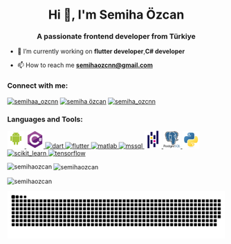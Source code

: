 <h1 align="center">Hi 👋, I'm Semiha Özcan</h1>

<h3 align="center">A passionate frontend developer from Türkiye</h3>

- 🔭 I’m currently working on **flutter developer**,**C# developer**

- 📫 How to reach me **semihaozcnn@gmail.com**

<h3 align="left">Connect with me:</h3>
<p align="left">
<a href="https://twitter.com/semihaa_ozcnn" target="blank"><img align="center" src="https://raw.githubusercontent.com/rahuldkjain/github-profile-readme-generator/master/src/images/icons/Social/twitter.svg" alt="semihaa_ozcnn" height="30" width="40" /></a>
<a href="https://linkedin.com/in/semiha özcan" target="blank"><img align="center" src="https://raw.githubusercontent.com/rahuldkjain/github-profile-readme-generator/master/src/images/icons/Social/linked-in-alt.svg" alt="semiha özcan" height="30" width="40" /></a>
<a href="https://instagram.com/semiha_ozcnn" target="blank"><img align="center" src="https://raw.githubusercontent.com/rahuldkjain/github-profile-readme-generator/master/src/images/icons/Social/instagram.svg" alt="semiha_ozcnn" height="30" width="40" /></a>
</p>

<h3 align="left">Languages and Tools:</h3>
<p align="left"> <a href="https://developer.android.com" target="_blank" rel="noreferrer"> <img src="https://raw.githubusercontent.com/devicons/devicon/master/icons/android/android-original-wordmark.svg" alt="android" width="40" height="40"/> </a> <a href="https://www.w3schools.com/cs/" target="_blank" rel="noreferrer"> <img src="https://raw.githubusercontent.com/devicons/devicon/master/icons/csharp/csharp-original.svg" alt="csharp" width="40" height="40"/> </a> <a href="https://dart.dev" target="_blank" rel="noreferrer"> <img src="https://www.vectorlogo.zone/logos/dartlang/dartlang-icon.svg" alt="dart" width="40" height="40"/> </a> <a href="https://flutter.dev" target="_blank" rel="noreferrer"> <img src="https://www.vectorlogo.zone/logos/flutterio/flutterio-icon.svg" alt="flutter" width="40" height="40"/> </a> <a href="https://www.mathworks.com/" target="_blank" rel="noreferrer"> <img src="https://upload.wikimedia.org/wikipedia/commons/2/21/Matlab_Logo.png" alt="matlab" width="40" height="40"/> </a> <a href="https://www.microsoft.com/en-us/sql-server" target="_blank" rel="noreferrer"> <img src="https://www.svgrepo.com/show/303229/microsoft-sql-server-logo.svg" alt="mssql" width="40" height="40"/> </a> <a href="https://pandas.pydata.org/" target="_blank" rel="noreferrer"> <img src="https://raw.githubusercontent.com/devicons/devicon/2ae2a900d2f041da66e950e4d48052658d850630/icons/pandas/pandas-original.svg" alt="pandas" width="40" height="40"/> </a> <a href="https://www.postgresql.org" target="_blank" rel="noreferrer"> <img src="https://raw.githubusercontent.com/devicons/devicon/master/icons/postgresql/postgresql-original-wordmark.svg" alt="postgresql" width="40" height="40"/> </a> <a href="https://www.python.org" target="_blank" rel="noreferrer"> <img src="https://raw.githubusercontent.com/devicons/devicon/master/icons/python/python-original.svg" alt="python" width="40" height="40"/> </a> <a href="https://scikit-learn.org/" target="_blank" rel="noreferrer"> <img src="https://upload.wikimedia.org/wikipedia/commons/0/05/Scikit_learn_logo_small.svg" alt="scikit_learn" width="40" height="40"/> </a> <a href="https://www.tensorflow.org" target="_blank" rel="noreferrer"> <img src="https://www.vectorlogo.zone/logos/tensorflow/tensorflow-icon.svg" alt="tensorflow" width="40" height="40"/> </a> </p>

<p><img align="left" src="https://github-readme-stats.vercel.app/api/top-langs?username=semihaozcan&show_icons=true&locale=en&layout=compact" alt="semihaozcan" /></p>

<p>&nbsp;<img align="center" src="https://github-readme-stats.vercel.app/api?username=semihaozcan&show_icons=true&locale=en" alt="semihaozcan" /></p>

<p><img align="center" src="https://github-readme-streak-stats.herokuapp.com/?user=semihaozcan&" alt="semihaozcan" /></p>


<picture>
  <source media="(prefers-color-scheme: dark)" srcset="https://raw.githubusercontent.com/SemihaOZCAN/SemihaOZCAN/output/github-contribution-grid-snake-dark.svg">
  <source media="(prefers-color-scheme: light)" srcset="https://raw.githubusercontent.com/SemihaOZCAN/SemihaOZCAN/output/github-contribution-grid-snake.svg">
  <img alt="github contribution grid snake animation" src="https://raw.githubusercontent.com/SemihaOZCAN/SemihaOZCAN/output/github-contribution-grid-snake.svg">
</picture>

